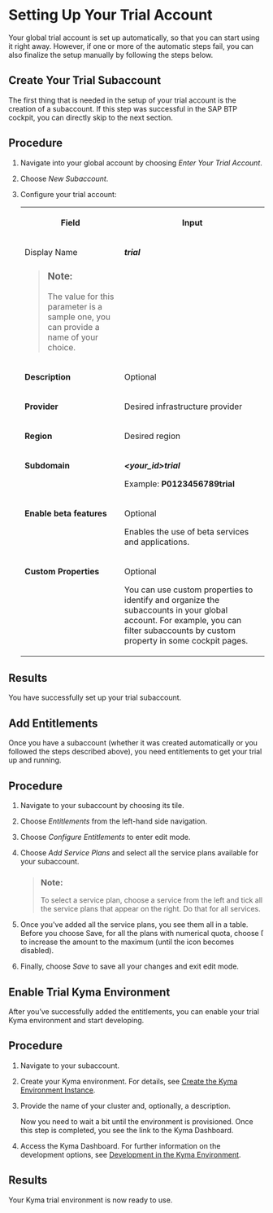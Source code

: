 <!-- loio57074a0ee7244880b0dfa0563e1de3a8 -->

<link rel="stylesheet" type="text/css" href="../css/sap-icons.css"/>

# Setting Up Your Trial Account

Your global trial account is set up automatically, so that you can start using it right away. However, if one or more of the automatic steps fail, you can also finalize the setup manually by following the steps below.

 <a name="loio8b6b4f9267ba4f26bc1d85c0c67e4934"/>

<!-- loio8b6b4f9267ba4f26bc1d85c0c67e4934 -->

## Create Your Trial Subaccount

The first thing that is needed in the setup of your trial account is the creation of a subaccount. If this step was successful in the SAP BTP cockpit, you can directly skip to the next section.



<a name="loio8b6b4f9267ba4f26bc1d85c0c67e4934__steps_wfj_wg2_1nb"/>

## Procedure

1.  Navigate into your global account by choosing *Enter Your Trial Account*.

2.  Choose *New Subaccount*.

3.  Configure your trial account:


    <table>
    <tr>
    <th valign="top">

    Field


    
    </th>
    <th valign="top">

    Input


    
    </th>
    </tr>
    <tr>
    <td valign="top">

    Display Name

    > ### Note:  
    > The value for this parameter is a sample one, you can provide a name of your choice.


    
    </td>
    <td valign="top">

    ***trial***


    
    </td>
    </tr>
    <tr>
    <td valign="top">

    **Description**


    
    </td>
    <td valign="top">

    Optional


    
    </td>
    </tr>
    <tr>
    <td valign="top">

    **Provider**


    
    </td>
    <td valign="top">

    Desired infrastructure provider


    
    </td>
    </tr>
    <tr>
    <td valign="top">

    **Region**


    
    </td>
    <td valign="top">

    Desired region


    
    </td>
    </tr>
    <tr>
    <td valign="top">

    **Subdomain**


    
    </td>
    <td valign="top">

    ***<your\_id\>trial***

    Example: **P0123456789trial**


    
    </td>
    </tr>
    <tr>
    <td valign="top">

    **Enable beta features**


    
    </td>
    <td valign="top">

    Optional

    Enables the use of beta services and applications.


    
    </td>
    </tr>
    <tr>
    <td valign="top">

    **Custom Properties**


    
    </td>
    <td valign="top">

    Optional

    You can use custom properties to identify and organize the subaccounts in your global account. For example, you can filter subaccounts by custom property in some cockpit pages.


    
    </td>
    </tr>
    </table>
    



<a name="loio8b6b4f9267ba4f26bc1d85c0c67e4934__result_xfj_wg2_1nb"/>

## Results

You have successfully set up your trial subaccount.

 <a name="loio421278ccecab4d829c2cead64af293d7"/>

<!-- loio421278ccecab4d829c2cead64af293d7 -->

## Add Entitlements

Once you have a subaccount \(whether it was created automatically or you followed the steps described above\), you need entitlements to get your trial up and running.



<a name="loio421278ccecab4d829c2cead64af293d7__steps_rj2_1h2_1nb"/>

## Procedure

1.  Navigate to your subaccount by choosing its tile.

2.  Choose *Entitlements* from the left-hand side navigation.

3.  Choose *Configure Entitlements* to enter edit mode.

4.  Choose *Add Service Plans* and select all the service plans available for your subaccount.

    > ### Note:  
    > To select a service plan, choose a service from the left and tick all the service plans that appear on the right. Do that for all services.

5.  Once you've added all the service plans, you see them all in a table. Before you choose Save, for all the plans with numerical quota, choose <span class="SAP-icons"></span> to increase the amount to the maximum \(until the icon becomes disabled\).

6.  Finally, choose *Save* to save all your changes and exit edit mode.


 <a name="loio6313afa84b8940f7963ceec0bb236780"/>

<!-- loio6313afa84b8940f7963ceec0bb236780 -->

## Enable Trial Kyma Environment

After you’ve successfully added the entitlements, you can enable your trial Kyma environment and start developing.



## Procedure

1.  Navigate to your subaccount.

2.  Create your Kyma environment. For details, see [Create the Kyma Environment Instance](../50-administration-and-ops/create-the-kyma-environment-instance-09dd313.md).

3.  Provide the name of your cluster and, optionally, a description.

    Now you need to wait a bit until the environment is provisioned. Once this step is completed, you see the link to the Kyma Dashboard.

4.  Access the Kyma Dashboard. For further information on the development options, see [Development in the Kyma Environment](../30-development/development-in-the-kyma-environment-606ec61.md).




<a name="loio6313afa84b8940f7963ceec0bb236780__result_x3k_zs3_cnb"/>

## Results

Your Kyma trial environment is now ready to use.

